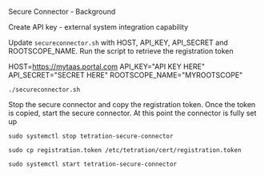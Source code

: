 Secure Connector - Background

Create API key - external system integration capability

Update `secureconnector.sh` with HOST, API_KEY, API_SECRET and ROOTSCOPE_NAME. Run the script to retrieve the registration token

HOST=https://mytaas.portal.com
API_KEY="API KEY HERE"
API_SECRET="SECRET HERE"
ROOTSCOPE_NAME="MYROOTSCOPE"

`./secureconnector.sh`

Stop the secure connector and copy the registration token. Once the token is copied, start the secure connector. At this point the connector is fully set up

`sudo systemctl stop tetration-secure-connector`

`sudo cp registration.token /etc/tetration/cert/registration.token`

`sudo systemctl start tetration-secure-connector`

